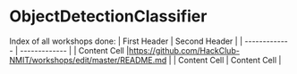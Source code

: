 # ObjectDetectionClassifier

Index of all workshops done:
| First Header  | Second Header |
| ------------- | ------------- |
| Content Cell  |https://github.com/HackClub-NMIT/workshops/edit/master/README.md  |
| Content Cell  | Content Cell  |
